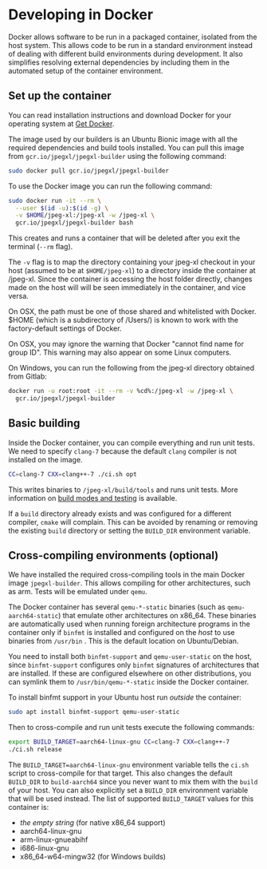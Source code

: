 # Developing in Docker

Docker allows software to be run in a packaged container, isolated from the
host system. This allows code to be run in a standard environment instead
of dealing with different build environments during development.  It also
simplifies resolving external dependencies by including them in the automated
setup of the container environment.

## Set up the container

You can read installation instructions and download Docker for your
operating system at [Get Docker](https://docs.docker.com/get-docker/).

The image used by our builders is an Ubuntu Bionic image with all the
required dependencies and build tools installed. You can pull this image
from `gcr.io/jpegxl/jpegxl-builder` using the following command:

```bash
sudo docker pull gcr.io/jpegxl/jpegxl-builder
```

To use the Docker image you can run the following command:

```bash
sudo docker run -it --rm \
  --user $(id -u):$(id -g) \
  -v $HOME/jpeg-xl:/jpeg-xl -w /jpeg-xl \
  gcr.io/jpegxl/jpegxl-builder bash
```

This creates and runs a container that will be deleted after you exit the
terminal (`--rm` flag).

The `-v` flag is to map the directory containing your jpeg-xl checkout in your
host (assumed to be at `$HOME/jpeg-xl`) to a directory inside the container at
/jpeg-xl. Since the container is accessing the host folder directly,
changes made on the host will will be seen immediately in the container,
and vice versa.

On OSX, the path must be one of those shared and whitelisted with Docker. $HOME
(which is a subdirectory of /Users/) is known to work with the factory-default
settings of Docker.

On OSX, you may ignore the warning that Docker "cannot find name for group ID".
This warning may also appear on some Linux computers.

On Windows, you can run the following from the jpeg-xl directory obtained from
Gitlab:

```bash
docker run -u root:root -it --rm -v %cd%:/jpeg-xl -w /jpeg-xl \
  gcr.io/jpegxl/jpegxl-builder
```

## Basic building

Inside the Docker container, you can compile everything and run unit tests.
We need to specify `clang-7` because the default `clang` compiler is
not installed on the image.

```bash
CC=clang-7 CXX=clang++-7 ./ci.sh opt
```

This writes binaries to `/jpeg-xl/build/tools` and runs unit tests.
More information on [build modes and testing](building_and_testing.md) is
available.

If a `build` directory already exists and was configured for a different
compiler, `cmake` will complain. This can be avoided by renaming or removing
the existing `build` directory or setting the `BUILD_DIR` environment variable.

## Cross-compiling environments (optional)

We have installed the required cross-compiling tools in the main Docker image
`jpegxl-builder`. This allows compiling for other architectures, such as arm.
Tests will be emulated under `qemu`.

The Docker container has several `qemu-*-static` binaries (such as
`qemu-aarch64-static`) that emulate other architectures on x86_64. These
binaries are automatically used when running foreign architecture programs
in the container only if `binfmt` is installed and configured on the *host*
to use binaries from `/usr/bin` . This is the default location on Ubuntu/Debian.

You need to install both `binfmt-support` and `qemu-user-static` on the host,
since `binfmt-support` configures only `binfmt` signatures of architectures
that are installed.  If these are configured elsewhere on other distributions,
you can symlink them to `/usr/bin/qemu-*-static` inside the Docker container.

To install binfmt support in your Ubuntu host run *outside* the container:

```bash
sudo apt install binfmt-support qemu-user-static
```

Then to cross-compile and run unit tests execute the following commands:

```bash
export BUILD_TARGET=aarch64-linux-gnu CC=clang-7 CXX=clang++-7
./ci.sh release
```

The `BUILD_TARGET=aarch64-linux-gnu` environment variable tells the `ci.sh`
script to cross-compile for that target. This also changes the default
`BUILD_DIR` to `build-aarch64` since you never want to mix them with the `build`
of your host. You can also explicitly set a `BUILD_DIR` environment variable
that will be used instead. The list of supported `BUILD_TARGET` values for this
container is:

*    *the empty string* (for native x86_64 support)
*    aarch64-linux-gnu
*    arm-linux-gnueabihf
*    i686-linux-gnu
*    x86_64-w64-mingw32 (for Windows builds)
